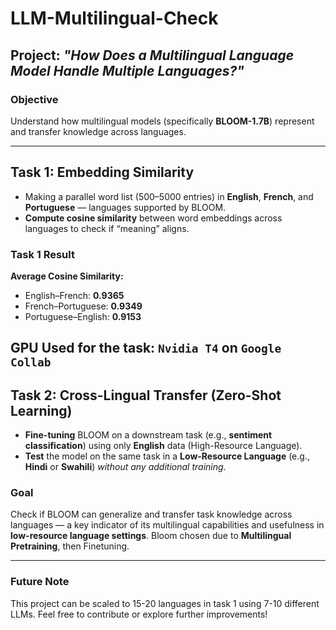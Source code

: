 # LLM-Multilingual-Check

## Project: *"How Does a Multilingual Language Model Handle Multiple Languages?"*

### Objective
Understand how multilingual models (specifically **BLOOM-1.7B**) represent and transfer knowledge across languages.

---

## Task 1: Embedding Similarity

-  Making a parallel word list (500–5000 entries) in **English**, **French**, and **Portuguese** — languages supported by BLOOM.
-  **Compute cosine similarity** between word embeddings across languages to check if “meaning” aligns.

### Task 1 Result
**Average Cosine Similarity:**
- English–French: **0.9365**
- French–Portuguese: **0.9349**
- Portuguese–English: **0.9153**

GPU Used for the task: `Nvidia T4` on `Google Collab`
---

##  Task 2: Cross-Lingual Transfer (Zero-Shot Learning)

-  **Fine-tuning** BLOOM on a downstream task (e.g., **sentiment classification**) using only **English** data (High-Resource Language).
-  **Test** the model on the same task in a **Low-Resource Language** (e.g., **Hindi** or **Swahili**) *without any additional training*.

###  Goal
Check if BLOOM can generalize and transfer task knowledge across languages — a key indicator of its multilingual capabilities and usefulness in **low-resource language settings**.
Bloom chosen due to **Multilingual Pretraining**, then Finetuning.

---

### Future Note
This project can be scaled to 15-20 languages in task 1 using 7-10 different LLMs.
Feel free to contribute or explore further improvements!
